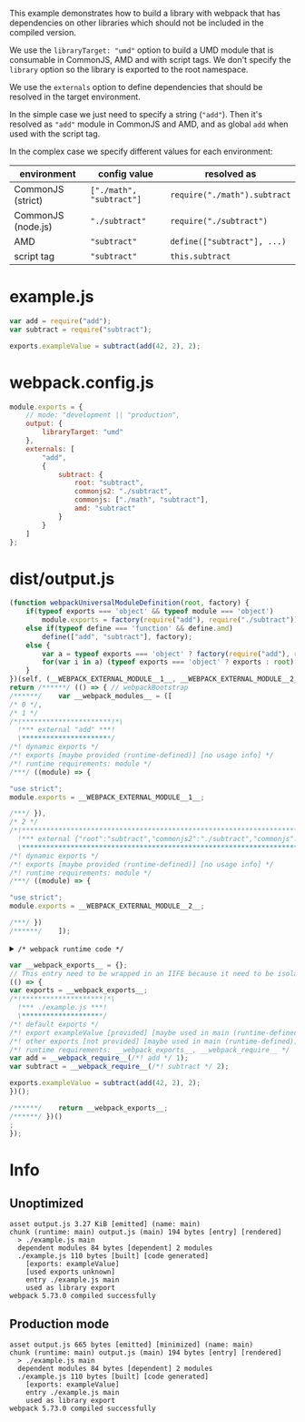 This example demonstrates how to build a library with webpack that has dependencies on other libraries which should not be included in the compiled version.

We use the `libraryTarget: "umd"` option to build a UMD module that is consumable in CommonJS, AMD and with script tags. We don't specify the `library` option so the library is exported to the root namespace.

We use the `externals` option to define dependencies that should be resolved in the target environment.

In the simple case we just need to specify a string (`"add"`). Then it's resolved as `"add"` module in CommonJS and AMD, and as global `add` when used with the script tag.

In the complex case we specify different values for each environment:

| environment        | config value             | resolved as                  |
| ------------------ | ------------------------ | ---------------------------- |
| CommonJS (strict)  | `["./math", "subtract"]` | `require("./math").subtract` |
| CommonJS (node.js) | `"./subtract"`           | `require("./subtract")`      |
| AMD                | `"subtract"`             | `define(["subtract"], ...)`  |
| script tag         | `"subtract"`             | `this.subtract`              |

# example.js

```javascript
var add = require("add");
var subtract = require("subtract");

exports.exampleValue = subtract(add(42, 2), 2);
```

# webpack.config.js

```javascript
module.exports = {
	// mode: "development || "production",
	output: {
		libraryTarget: "umd"
	},
	externals: [
		"add",
		{
			subtract: {
				root: "subtract",
				commonjs2: "./subtract",
				commonjs: ["./math", "subtract"],
				amd: "subtract"
			}
		}
	]
};
```

# dist/output.js

```javascript
(function webpackUniversalModuleDefinition(root, factory) {
	if(typeof exports === 'object' && typeof module === 'object')
		module.exports = factory(require("add"), require("./subtract"));
	else if(typeof define === 'function' && define.amd)
		define(["add", "subtract"], factory);
	else {
		var a = typeof exports === 'object' ? factory(require("add"), require("./math")["subtract"]) : factory(root["add"], root["subtract"]);
		for(var i in a) (typeof exports === 'object' ? exports : root)[i] = a[i];
	}
})(self, (__WEBPACK_EXTERNAL_MODULE__1__, __WEBPACK_EXTERNAL_MODULE__2__) => {
return /******/ (() => { // webpackBootstrap
/******/ 	var __webpack_modules__ = ([
/* 0 */,
/* 1 */
/*!**********************!*\
  !*** external "add" ***!
  \**********************/
/*! dynamic exports */
/*! exports [maybe provided (runtime-defined)] [no usage info] */
/*! runtime requirements: module */
/***/ ((module) => {

"use strict";
module.exports = __WEBPACK_EXTERNAL_MODULE__1__;

/***/ }),
/* 2 */
/*!***************************************************************************************************************!*\
  !*** external {"root":"subtract","commonjs2":"./subtract","commonjs":["./math","subtract"],"amd":"subtract"} ***!
  \***************************************************************************************************************/
/*! dynamic exports */
/*! exports [maybe provided (runtime-defined)] [no usage info] */
/*! runtime requirements: module */
/***/ ((module) => {

"use strict";
module.exports = __WEBPACK_EXTERNAL_MODULE__2__;

/***/ })
/******/ 	]);
```

<details><summary><code>/* webpack runtime code */</code></summary>

``` js
/************************************************************************/
/******/ 	// The module cache
/******/ 	var __webpack_module_cache__ = {};
/******/ 	
/******/ 	// The require function
/******/ 	function __webpack_require__(moduleId) {
/******/ 		// Check if module is in cache
/******/ 		var cachedModule = __webpack_module_cache__[moduleId];
/******/ 		if (cachedModule !== undefined) {
/******/ 			return cachedModule.exports;
/******/ 		}
/******/ 		// Create a new module (and put it into the cache)
/******/ 		var module = __webpack_module_cache__[moduleId] = {
/******/ 			// no module.id needed
/******/ 			// no module.loaded needed
/******/ 			exports: {}
/******/ 		};
/******/ 	
/******/ 		// Execute the module function
/******/ 		__webpack_modules__[moduleId](module, module.exports, __webpack_require__);
/******/ 	
/******/ 		// Return the exports of the module
/******/ 		return module.exports;
/******/ 	}
/******/ 	
/************************************************************************/
```

</details>

``` js
var __webpack_exports__ = {};
// This entry need to be wrapped in an IIFE because it need to be isolated against other modules in the chunk.
(() => {
var exports = __webpack_exports__;
/*!********************!*\
  !*** ./example.js ***!
  \********************/
/*! default exports */
/*! export exampleValue [provided] [maybe used in main (runtime-defined)] [usage prevents renaming] */
/*! other exports [not provided] [maybe used in main (runtime-defined)] */
/*! runtime requirements: __webpack_exports__, __webpack_require__ */
var add = __webpack_require__(/*! add */ 1);
var subtract = __webpack_require__(/*! subtract */ 2);

exports.exampleValue = subtract(add(42, 2), 2);
})();

/******/ 	return __webpack_exports__;
/******/ })()
;
});
```

# Info

## Unoptimized

```
asset output.js 3.27 KiB [emitted] (name: main)
chunk (runtime: main) output.js (main) 194 bytes [entry] [rendered]
  > ./example.js main
  dependent modules 84 bytes [dependent] 2 modules
  ./example.js 110 bytes [built] [code generated]
    [exports: exampleValue]
    [used exports unknown]
    entry ./example.js main
    used as library export
webpack 5.73.0 compiled successfully
```

## Production mode

```
asset output.js 665 bytes [emitted] [minimized] (name: main)
chunk (runtime: main) output.js (main) 194 bytes [entry] [rendered]
  > ./example.js main
  dependent modules 84 bytes [dependent] 2 modules
  ./example.js 110 bytes [built] [code generated]
    [exports: exampleValue]
    entry ./example.js main
    used as library export
webpack 5.73.0 compiled successfully
```
